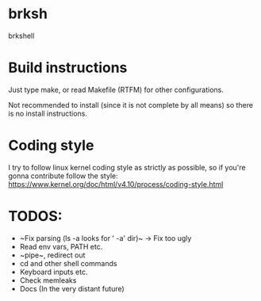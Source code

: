 # brksh
brkshell

# Build instructions
Just type make, or read Makefile (RTFM) for other configurations.

Not recommended to install (since it is not complete by all means) so there is no install instructions.

# Coding style
I try to follow linux kernel coding style as strictly as possible, so if you're gonna contribute follow the style:
https://www.kernel.org/doc/html/v4.10/process/coding-style.html

# TODOS:
- ~Fix parsing (ls -a looks for ' -a' dir)~ -> Fix too ugly
- Read env vars, PATH etc.
- ~pipe~, redirect out
- cd and other shell commands
- Keyboard inputs etc.
- Check memleaks
- Docs (In the very distant future)
